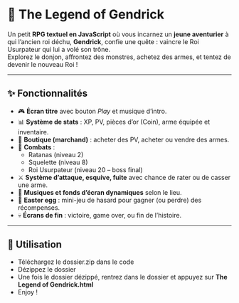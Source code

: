 
# 🏰 The Legend of Gendrick

Un petit **RPG textuel en JavaScript** où vous incarnez un **jeune aventurier** à qui l’ancien roi déchu, **Gendrick**, confie une quête : vaincre le Roi Usurpateur qui lui a volé son trône.  
Explorez le donjon, affrontez des monstres, achetez des armes, et tentez de devenir le nouveau Roi !

---

## ✨ Fonctionnalités

- 🎮 **Écran titre** avec bouton *Play* et musique d’intro.  
- 📊 **Système de stats** : XP, PV, pièces d’or (Coin), arme équipée et inventaire.  
- 🛒 **Boutique (marchand)** : acheter des PV, acheter ou vendre des armes.  
- 🐉 **Combats** :
  - Ratanas (niveau 2)  
  - Squelette (niveau 8)  
  - Roi Usurpateur (niveau 20 – boss final)  
- ⚔️ **Système d’attaque, esquive, fuite** avec chance de rater ou de casser une arme.  
- 🎵 **Musiques et fonds d’écran dynamiques** selon le lieu.  
- 🥚 **Easter egg** : mini-jeu de hasard pour gagner (ou perdre) des récompenses.  
- 💀 **Écrans de fin** : victoire, game over, ou fin de l’histoire.

---

## 🚀 Utilisation 
- Téléchargez le dossier.zip dans le code
- Dézippez le dossier
- Une fois le dossier dézippé, rentrez dans le dossier et appuyez sur **The Legend of Gendrick.html**
- Enjoy !
